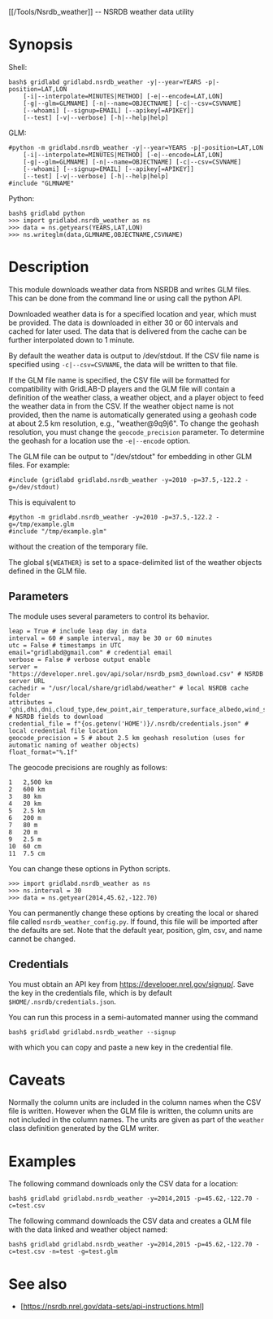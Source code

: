 [[/Tools/Nsrdb_weather]] -- NSRDB weather data utility

# Synopsis

Shell:

~~~
bash$ gridlabd gridlabd.nsrdb_weather -y|--year=YEARS -p|-position=LAT,LON 
    [-i|--interpolate=MINUTES|METHOD] [-e|--encode=LAT,LON]
    [-g|--glm=GLMNAME] [-n|--name=OBJECTNAME] [-c|--csv=CSVNAME] 
    [--whoami] [--signup=EMAIL] [--apikey[=APIKEY]]
    [--test] [-v|--verbose] [-h|--help|help]
~~~

GLM:

~~~
#python -m gridlabd.nsrdb_weather -y|--year=YEARS -p|-position=LAT,LON 
    [-i|--interpolate=MINUTES|METHOD] [-e|--encode=LAT,LON]
    [-g|--glm=GLMNAME] [-n|--name=OBJECTNAME] [-c|--csv=CSVNAME] 
    [--whoami] [--signup=EMAIL] [--apikey[=APIKEY]]
    [--test] [-v|--verbose] [-h|--help|help]
#include "GLMNAME"
~~~

Python:

~~~
bash$ gridlabd python
>>> import gridlabd.nsrdb_weather as ns
>>> data = ns.getyears(YEARS,LAT,LON)
>>> ns.writeglm(data,GLMNAME,OBJECTNAME,CSVNAME)
~~~

# Description

This module downloads weather data from NSRDB and writes GLM files.  This can
be done from the command line or using call the python API.

Downloaded weather data is for a specified location and year, which must be
provided. The data is downloaded in either 30 or 60 intervals and cached for
later used.  The data that is delivered from the cache can be further
interpolated down to 1 minute.

By default the weather data is output to /dev/stdout.  If the CSV file name 
is specified using `-c|--csv=CSVNAME`, the data will be written to that file.  

If the GLM file name is specified, the CSV file will be formatted for
compatibility with GridLAB-D players and the GLM file will contain a
definition of the weather class, a weather object, and a player object to
feed the weather data in from the CSV.  If the weather object name is not
provided, then the name is automatically generated using a geohash code at
about 2.5 km resolution, e.g., "weather@9q9j6".  To change the geohash
resolution, you must change the `geocode_precision` parameter. To determine
the geohash for a location use the `-e|--encode` option.

The GLM file can be output to "/dev/stdout" for embedding in other GLM files.
For example:

~~~
#include (gridlabd gridlabd.nsrdb_weather -y=2010 -p=37.5,-122.2 -g=/dev/stdout)
~~~

This is equivalent to 

~~~
#python -m gridlabd.nsrdb_weather -y=2010 -p=37.5,-122.2 -g=/tmp/example.glm
#include "/tmp/example.glm"
~~~

without the creation of the temporary file.

The global `${WEATHER}` is set to a space-delimited list of the weather 
objects defined in the GLM file.

## Parameters

The module uses several parameters to control its behavior. 

~~~
leap = True # include leap day in data
interval = 60 # sample interval, may be 30 or 60 minutes
utc = False # timestamps in UTC
email="gridlabd@gmail.com" # credential email
verbose = False # verbose output enable
server = "https://developer.nrel.gov/api/solar/nsrdb_psm3_download.csv" # NSRDB server URL
cachedir = "/usr/local/share/gridlabd/weather" # local NSRDB cache folder
attributes = 'ghi,dhi,dni,cloud_type,dew_point,air_temperature,surface_albedo,wind_speed,wind_direction,solar_zenith_angle' # NSRDB fields to download
credential_file = f"{os.getenv('HOME')}/.nsrdb/credentials.json" # local credential file location
geocode_precision = 5 # about 2.5 km geohash resolution (uses for automatic naming of weather objects)
float_format="%.1f"
~~~

The geocode precisions are roughly as follows:

~~~
1   2,500 km
2   600 km
3   80 km
4   20 km
5   2.5 km
6   200 m
7   80 m
8   20 m
9   2.5 m
10  60 cm
11  7.5 cm
~~~

You can change these options in Python scripts.

~~~
>>> import gridlabd.nsrdb_weather as ns
>>> ns.interval = 30
>>> data = ns.getyear(2014,45.62,-122.70)
~~~

You can permanently change these options by creating the local or shared file
called `nsrdb_weather_config.py`. If found, this file will be imported after
the defaults are set. Note that the default year, position, glm, csv, and name
cannot be changed.

## Credentials

You must obtain an API key from https://developer.nrel.gov/signup/.  Save the key
in the credentials file, which is by default `$HOME/.nsrdb/credentials.json`.

You can run this process in a semi-automated manner using the command

~~~
bash$ gridlabd gridlabd.nsrdb_weather --signup
~~~

with which you can copy and paste a new key in the credential file.

# Caveats

Normally the column units are included in the column names when the CSV file is written. However
when the GLM file is written, the column units are not included in the column names.  The units
are given as part of the `weather` class definition generated by the GLM writer.

# Examples

The following command downloads only the CSV data for a location:

~~~
bash$ gridlabd gridlabd.nsrdb_weather -y=2014,2015 -p=45.62,-122.70 -c=test.csv
~~~

The following command downloads the CSV data and creates a GLM file with the data linked and weather object named:

~~~
bash$ gridlabd gridlabd.nsrdb_weather -y=2014,2015 -p=45.62,-122.70 -c=test.csv -n=test -g=test.glm
~~~

# See also

* [https://nsrdb.nrel.gov/data-sets/api-instructions.html]
